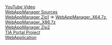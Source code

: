 [YouTube Video](https://www.youtube.com/watch?v=gPHSh19CJ0A)<br>
[WebAppManager Sources](https://github.com/KircMax/WebAppManager)<br>
[WebAppManager Zip1](https://github.com/KircMax/WebAppManager/tree/main/src/WebAppManager) => [WebAppManager_X64.7z](https://github.com/KircMax/WebAppManager/blob/main/src/WebAppManager/WebAppManager_X64.7z), [WebAppManager_X86.7z](https://github.com/KircMax/WebAppManager/blob/main/src/WebAppManager/WebAppManager_X86.7z)<br>
[WebAppManager Zip2](https://github.com/siemens/simatic-s7-webserver-api/pull/20)<br>
[TIA Portal Project](https://github.com/KircMax/WebApiDemo/tree/main/S7_1500_CustomerExample/TIAProject)<br>
[WebApplication](https://github.com/KircMax/WebApiDemo/tree/main/S7_1500_CustomerExample/Visual%20Studio/_WebApps/customerExample)
